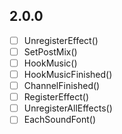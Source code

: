 ## 2.0.0

- [ ] UnregisterEffect()
- [ ] SetPostMix()
- [ ] HookMusic()
- [ ] HookMusicFinished()
- [ ] ChannelFinished()
- [ ] RegisterEffect()
- [ ] UnregisterAllEffects()
- [ ] EachSoundFont()
